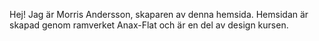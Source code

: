 Hej!
Jag är Morris Andersson, skaparen av denna hemsida.
Hemsidan är skapad genom ramverket Anax-Flat och är en del av design kursen.
